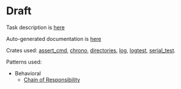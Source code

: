 # Draft

Task description is [here](/TASK.md)

Auto-generated documentation is [here](https://spolanyev.github.io/testElastio/test_elastio/all.html)

Crates used: [assert_cmd](https://crates.io/crates/assert_cmd), [chrono](https://crates.io/crates/chrono), [directories](https://crates.io/crates/directories), [log](https://crates.io/crates/log), [logtest](https://crates.io/crates/logtest), [serial_test](https://crates.io/crates/serial_test).

Patterns used:

* Behavioral
    - [Chain of Responsibility](src/interfaces/executor_chain_interface.rs)
